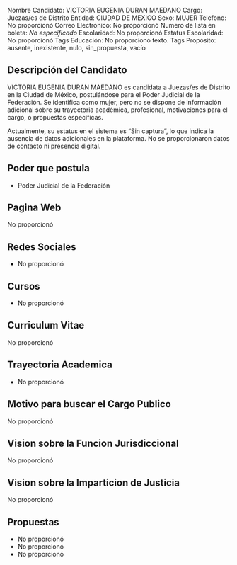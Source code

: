 Nombre Candidato: VICTORIA EUGENIA DURAN MAEDANO
Cargo: Juezas/es de Distrito
Entidad: CIUDAD DE MEXICO
Sexo: MUJER
Telefono: No proporcionó
Correo Electronico: No proporcionó
Numero de lista en boleta: *No especificado*
Escolaridad: No proporcionó
Estatus Escolaridad: No proporcionó
Tags Educación: No proporcionó texto.
Tags Propósito: ausente, inexistente, nulo, sin_propuesta, vacío


## Descripción del Candidato 

VICTORIA EUGENIA DURAN MAEDANO es candidata a Juezas/es de Distrito en la Ciudad de México, postulándose para el Poder Judicial de la Federación. Se identifica como mujer, pero no se dispone de información adicional sobre su trayectoria académica, profesional, motivaciones para el cargo, o propuestas específicas.

Actualmente, su estatus en el sistema es “Sin captura”, lo que indica la ausencia de datos adicionales en la plataforma. No se proporcionaron datos de contacto ni presencia digital.


## Poder que postula

- Poder Judicial de la Federación


## Pagina Web

No proporcionó


## Redes Sociales

- No proporcionó


## Cursos

- No proporcionó


## Curriculum Vitae

No proporcionó


## Trayectoria Academica

- No proporcionó


## Motivo para buscar el Cargo Publico

No proporcionó


## Vision sobre la Funcion Jurisdiccional

No proporcionó


## Vision sobre la Imparticion de Justicia

No proporcionó


## Propuestas

- No proporcionó
- No proporcionó
- No proporcionó

